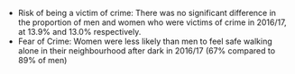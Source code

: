 * Risk of being a victim of crime: There was no significant difference in the proportion of men and women who were victims of crime in 2016/17, at 13.9% and 13.0% respectively.
* Fear of Crime: Women were less likely than men to feel safe walking alone in their neighbourhood after dark in 2016/17 (67% compared to 89% of men)
